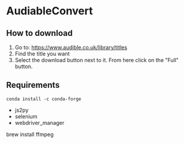 # AudiableConvert


## How to download
1. Go to: https://www.audible.co.uk/library/titles
2. Find the title you want
3. Select the download button next to it. From here click on the "Full" button. 



## Requirements 
`conda install -c conda-forge `


- js2py
- selenium
- webdriver_manager
<!-- - ffmpeg
- ffprobe -->

brew install ffmpeg